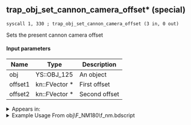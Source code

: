 ## trap_obj_set_cannon_camera_offset* (special)

`syscall 1, 330 ; trap_obj_set_cannon_camera_offset (3 in, 0 out)`

Sets the present cannon camera offset

#### Input parameters
| Name | Type | Description
|------|------|------------
| obj   | YS::OBJ_125   | An object
| offset1   | kn::FVector *   | First offset
| offset2   | kn::FVector *   | Second offset




<details>
	<summary>Appears in:</summary>
| filename | Entity (obj)
|----------|-------------
| obj\F_NM180\f_nm.bdscript       | ((F) Present minigame (shooting machine) (NM))          

</details>

<details>
	<summary>Example Usage From obj\F_NM180\f_nm.bdscript</summary>
```
TR0:
 popToSp 0
 pushFromPSp 16
 pushImmf 0
 pushImmf -140
 pushImmf 130
 pushImmf 1
 gosub 16, L714
 pushFromPSp 32
 pushImmf 0
 pushImmf -70
 pushImmf -70
 pushImmf 1
 gosub 16, L714
 pushFromPWp W0
 pushFromFSp 0
 gosub 16, L741
 pushFromPWp W0
 pushFromPSp 16
 pushFromPSp 32
 syscall 1, 330 ; trap_obj_set_cannon_camera_offset (3 in, 0 out)
 pushFromPWp W0
 pushImmf 1
 pushImmf 60
 pushImmf 0
 pushImmf 0
 syscall 1, 333 ; trap_obj_set_cannon_param (5 in, 0 out)
 ret
```
</details>

